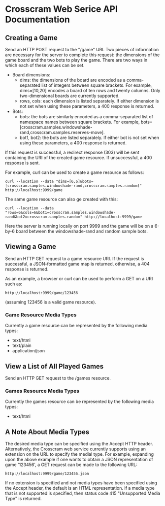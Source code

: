 # Crosscram Web Serice API Documentation

## Creating a Game

Send an HTTP POST request to the "/game" URI.  Two pieces of information are necessary for the server to complete this request: the dimensions of the game board and the two bots to play the game.  There are two ways in which each of these values can be set.

* Board dimensions:
    * dims: the dimensions of the board are encoded as a comma-separated list of integers between square brackets. For example, dims=[10,20] encodes a board of ten rows and twenty columns. Only two-dimensional boards are currently supported.
    * rows, cols: each dimension is listed separately. If either dimension is not set when using these parameters, a 400 response is returned.
* Bots:
    * bots: the bots are similarly encoded as a comma-separated list of namespace names between square brackets.  For example, bots=[crosscram.samples.windowshade-rand,crosscram.samples.reserves-move].
    * bot1, bot2: the bots are listed separately. If either bot is not set when using these parameters, a 400 response is returned.

If this request is successful, a redirect response (303) will be sent containing the URI of the created game resource.  If unsuccessful, a 400 response is sent.

For example, curl can be used to create a game resource as follows:

    curl --location --data "dims=[6,6]&bots=[crosscram.samples.windowshade-rand,crosscram.samples.random]" http://localhost:9999/game
    
The same game resource can also ge created with this:

    curl --location --data "rows=6&cols=6&bot1=crosscram.samples.windowshade-rand&bot2=crosscram.samples.random" http://localhost:9999/game
    
Here the server is running locally on port 9999 and the game will be on a 6-by-6 board between the windowshade-rand and random sample bots.

## Viewing a Game

Send an HTTP GET request to a game resource URI.  If the request is successful, a JSON-formatted game map is returned, otherwise, a 404 response is returned.

As an example, a browser or curl can be used to perform a GET on a URI such as:

    http://localhost:9999/game/123456

(assuming 123456 is a valid game resource).

### Game Resource Media Types

Currently a game resource can be represented by the following media types:

* text/html
* text/plain
* application/json

## View a List of All Played Games

Send an HTTP GET request to the /games resource.

### Games Resource Media Types

Currently the games resource can be represented by the following media types:

* text/html

## A Note About Media Types

The desired media type can be specified using the Accept HTTP header.  Alternatively, the Crosscram web service currently supports using an extension on the URL to specify the medial type.  For example, expanding upon the above example if one wants to obtain a JSON representation of game '123456', a GET request can be made to the following URL:

    http://localhost:9999/game/123456.json
	
If no extension is specified and not media types have been specified using the Accept header, the default is an HTML representation.  If a media type that is not supported is specified, then status code 415 "Unsupported Media Type" is returned.
